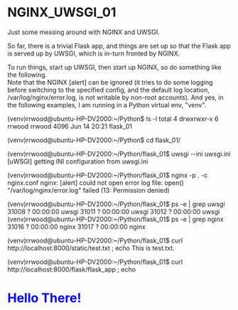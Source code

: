 # NGINX_UWSGI_01
Just some messing around with NGINX and UWSGI.

So far, there is a trivial Flask app, and things are set up so that the Flask app is served up by UWSGI, 
which is in-turn fronted by NGINX.


To run things, start up UWSGI, then start up NGINX, so do something like the following.  
Note that the NGINX [alert] can be ignored (it tries to do some logging before switching to the specified config,
and the default log location, /var/log/nginx/error.log, is not writable by non-root accounts).
And yes, in the following examples, I am running in a Python virtual env, "venv".  

(venv)rrwood@ubuntu-HP-DV2000:~/Python$ ls -l
total 4
drwxrwxr-x 6 rrwood rrwood 4096 Jun 14 20:21 flask_01

(venv)rrwood@ubuntu-HP-DV2000:~/Python$ cd flask_01/

(venv)rrwood@ubuntu-HP-DV2000:~/Python/flask_01$ uwsgi --ini uwsgi.ini                                                                
[uWSGI] getting INI configuration from uwsgi.ini

(venv)rrwood@ubuntu-HP-DV2000:~/Python/flask_01$ nginx -p . -c nginx.conf
nginx: [alert] could not open error log file: open() "/var/log/nginx/error.log" failed (13: Permission denied)

(venv)rrwood@ubuntu-HP-DV2000:~/Python/flask_01$ ps -e | grep uwsgi
31008 ?        00:00:00 uwsgi
31011 ?        00:00:00 uwsgi
31012 ?        00:00:00 uwsgi
(venv)rrwood@ubuntu-HP-DV2000:~/Python/flask_01$ ps -e | grep nginx
31016 ?        00:00:00 nginx
31017 ?        00:00:00 nginx

(venv)rrwood@ubuntu-HP-DV2000:~/Python/flask_01$ curl http://localhost:8000/static/test.txt ; echo
This is test.txt.

(venv)rrwood@ubuntu-HP-DV2000:~/Python/flask_01$ curl http://localhost:8000/flask/flask_app ; echo
<h1 style='color:blue'>Hello There!</h1>


